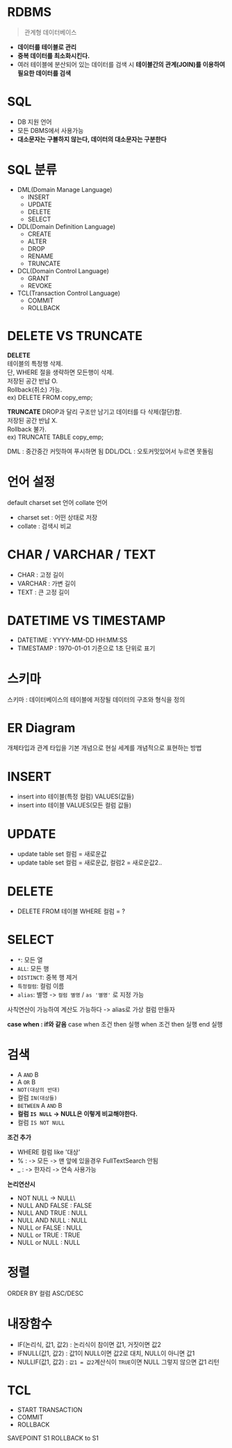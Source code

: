 # RDBMS    
> 관계형 데이터베이스      
     
* **데이터를 테이블로 관리**       
* **중복 데이터를 최소화시킨다.**    
* 여러 테이블에 분산되어 있는 데이터를 검색 시 **테이블간의 관계(JOIN)를 이용하여 필요한 데이터를 검색**     

# SQL 

* DB 지원 언어 
* 모든 DBMS에서 사용가능 
* **대소문자는 구뵬하지 않는다, 데이터의 대소문자는 구분한다**   

# SQL 분류 

* DML(Domain Manage Language)
  * INSERT
  * UPDATE
  * DELETE
  * SELECT  
* DDL(Domain Definition Language)
  * CREATE
  * ALTER
  * DROP
  * RENAME 
  * TRUNCATE   
* DCL(Domain Control Language)  
  * GRANT
  * REVOKE    
* TCL(Transaction Control Language)  
  * COMMIT
  * ROLLBACK 

# DELETE VS TRUNCATE
    
**DELETE**   
테이블의 특정행 삭제.     
단, WHERE 절을 생략하면 모든행이 삭제.   
저장된 공간 반납 O.    
Rollback(취소) 가능.   
ex) DELETE FROM copy_emp;   
   
**TRUNCATE**
DROP과 달리 구조만 남기고 데이터를 다 삭제(절단)함.    
저장된 공간 반납 X.    
Rollback 불가.     
ex) TRUNCATE TABLE copy_emp;    
 
DML : 중간중간 커밋하여 푸시하면 됨
DDL/DCL : 오토커밋있어서 누르면 못돌림  

# 언어 설정
default charset set 언어 collate 언어

* charset set : 어떤 상태로 저장 
* collate : 검색시 비교 

# CHAR / VARCHAR / TEXT  
* CHAR : 고정 길이 
* VARCHAR : 가변 길이 
* TEXT : 큰 고정 길이 

# DATETIME VS TIMESTAMP
* DATETIME : YYYY-MM-DD HH:MM:SS  
* TIMESTAMP : 1970-01-01 기준으로 1초 단위로 표기  

# 스키마  
스키마 : 데이터베이스의 테이블에 저장될 데이터의 구조와 형식을 정의  

# ER Diagram
개체타입과 관계 타입을 기본 개념으로 현실 세계를 개념적으로 표현하는 방법 

# INSERT
* insert into 테이블(특정 컬럼) VALUES(값들) 
* insert into 테이블 VALUES(모든 컬럼 값들) 

# UPDATE
* update table set 컬럼 = 새로운값 
* update table set 컬럼 = 새로운값, 컬럼2 = 새로운값2..   

# DELETE 
* DELETE FROM 테이블 WHERE 컬럼 = ?

# SELECT 
* `*`: 모든 열 
* `ALL`: 모든 행 
* `DISTINCT`: 중복 행 제거
* `특정컬럼`: 컬럼 이름 
* `alias`: 별명 -> `컬럼 별명` / `as '별명'` 로 지정 가능 
  
사칙연산이 가능하여 계산도 가능하다 -> alias로 가상 컬럼 만들자 

**case when : if와 같음**
case when 조건 then 실행
     when 조건 then 실행
     end 실행
    
# 검색 
* A `AND` B
* A `OR` B 
* `NOT(대상의 반대)`    
* 컬럼 `IN(대상들)`  
* `BETWEEN` A `AND` B
* **컬럼 `IS NULL` -> NULL은 이렇게 비교해야한다.**  
* 컬럼 `IS NOT NULL` 
  
**조건 추가**   
* WHERE 컬럼 like '대상'
* % : -> 모든 -> 맨 앞에 있을경우 FullTextSearch 안됨  
* _ : -> 한자리 -> 연속 사용가능 


**논리연산시**
* NOT NULL -> NULL\
* NULL AND FALSE : FALSE
* NULL AND TRUE : NULL
* NULL AND NULL : NULL
* NULL or FALSE : NULL
* NULL or TRUE : TRUE
* NULL or NULL : NULL 


# 정렬 
ORDER BY 컬럼 ASC/DESC

# 내장함수 
* IF(논리식, 값1, 값2) : 논리식이 참이면 값1, 거짓이면 값2 
* IFNULL(값1, 값2) : 값1이 NULL이면 값2로 대치, NULL이 아니면 값1  
* NULLIF(값1, 값2) : `값1 = 값2`계산식이 `TRUE`이면 NULL 그렇지 않으면 값1 리턴 

# TCL 
* START TRANSACTION 
* COMMIT 
* ROLLBACK 

SAVEPOINT S1
ROLLBACK to S1


